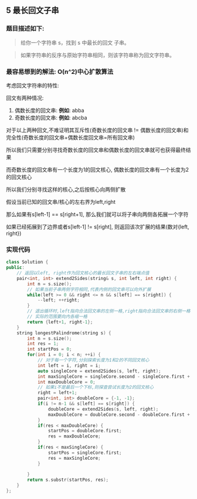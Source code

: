 ## 5 最长回文子串

### 题目描述如下:

> 给你一个字符串 s，找到 s 中最长的回文
子串。

> 如果字符串的反序与原始字符串相同，则该字符串称为回文字符串。

### 最容易想到的解法: O(n^2)中心扩散算法

考虑回文字符串的特性:

回文有两种情况:
1. 偶数长度的回文串: **例如**: abba 
2. 奇数长度的回文串: **例如**: abcba

对于以上两种回文,不难证明其互斥性(奇数长度的回文串 != 偶数长度的回文串)和完全性(奇数长度的回文串+偶数长度回文串=所有回文串)

所以我们只需要分别寻找奇数长度的回文串和偶数长度的回文串就可也获得最终结果

而奇数长度的回文串有一个长度为1的回文核心, 偶数长度的回文串有一个长度为2的回文核心

所以我们分别寻找这样的核心,之后按核心向两侧扩散

假设当前已知的回文串/核心的左右界为left,right

那么如果有s[left-1] == s[right+1], 那么我们就可以将子串向两侧各拓展一个字符

如果已经拓展到了边界或者s[left-1] != s[right], 则返回该次扩展的结果(数对{left, right})

### 实现代码

```C++
class Solution {
public:
    // 返回以left, right作为回文核心的最长回文子串的左右端点值
    pair<int, int> extend2Sides(string& s, int left, int right) {
        int n = s.size();
        // 如果当前子串两侧字符相同,代表内侧的回文串可以向外扩展
        while(left >= 0 && right <= n && s[left] == s[right]) {
            --left; ++right;
        }
        // 退出循环时,left指向合法回文串的左侧一格,right指向合法回文串的右侧一格
        // 实际的范围要向内各缩一格
        return {left+1, right-1};
    }
    string longestPalindrome(string s) {
        int n = s.size();
        int res = 1;
        int startPos = 0;
        for(int i = 0; i < n; ++i) {
            // 对于每一个字符,分别探索长度为1和2的不同回文核心
            int left = i, right = i;
            auto singleCore = extend2Sides(s, left, right);
            int maxSingleCore = singleCore.second - singleCore.first + 1;
            int maxDoubleCore = 0;
            // 如果i不是最后一个下标,则探查尝试长度为2的回文核心
            right = left+1;
            pair<int, int> doubleCore = {-1, -1};
            if(i != n-1 && s[left] == s[right]) {
                doubleCore = extend2Sides(s, left, right);
                maxDoubleCore = doubleCore.second - doubleCore.first + 1;
            }
            if(res < maxDoubleCore) {
                startPos = doubleCore.first;
                res = maxDoubleCore;
            }
            if(res < maxSingleCore) {
                startPos = singleCore.first;
                res = maxSingleCore;
            }
                
        }
        return s.substr(startPos, res);
    }
};
```
